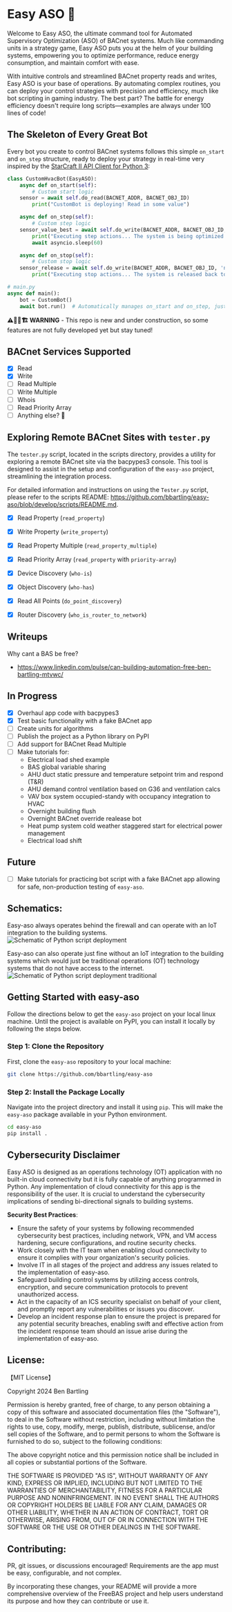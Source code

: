 # Easy ASO 🤖
Welcome to Easy ASO, the ultimate command tool for Automated Supervisory Optimization (ASO) of BACnet systems. 
Much like commanding units in a strategy game, Easy ASO puts you at the helm of your building systems, empowering you to optimize performance, reduce energy consumption, and maintain comfort with ease.

With intuitive controls and streamlined BACnet property reads and writes, Easy ASO is your base of operations. 
By automating complex routines, you can deploy your control strategies with precision and efficiency, much like bot scripting in gaming industry. 
The best part? The battle for energy efficiency doesn't require long scripts—examples are always under 100 lines of code!

## The Skeleton of Every Great Bot
Every bot you create to control BACnet systems follows this simple `on_start` and `on_step` structure, ready to deploy your strategy in real-time very inspired by the [StarCraft II API Client for Python 3](https://github.com/BurnySc2/python-sc2):

```python
class CustomHvacBot(EasyASO):
    async def on_start(self):
        # Custom start logic
	sensor = await self.do_read(BACNET_ADDR, BACNET_OBJ_ID)
        print("CustomBot is deploying! Read in some value")

    async def on_step(self):
        # Custom step logic
	sensor_value_best = await self.do_write(BACNET_ADDR, BACNET_OBJ_ID, 55.0)
        print("Executing step actions... The system is being optimized!")
        await asyncio.sleep(60)

    async def on_stop(self):
        # Custom stop logic
	sensor_release = await self.do_write(BACNET_ADDR, BACNET_OBJ_ID, 'null')
        print("Executing stop actions... The system is released back to normal!")

# main.py
async def main():
    bot = CustomBot()
    await bot.run()  # Automatically manages on_start and on_step, just like SC2!
```


**⚠️👷🚧🏗️ WARNING** - This repo is new and under construction, so some features are not fully developed yet but stay tuned!


## BACnet Services Supported

- [x] Read
- [x] Write
- [ ] Read Multiple
- [ ] Write Multiple
- [ ] Whois
- [ ] Read Priority Array 
- [ ] Anything else? 🤔

## Exploring Remote BACnet Sites with `tester.py`
The `tester.py` script, located in the scripts directory, provides a utility for exploring a remote BACnet site via the bacpypes3 console. 
This tool is designed to assist in the setup and configuration of the `easy-aso` project, streamlining the integration process.

For detailed information and instructions on using the `Tester.py` script, please refer to the scripts README: https://github.com/bbartling/easy-aso/blob/develop/scripts/README.md.

- [x] Read Property (`read_property`)
- [x] Write Property (`write_property`)
- [x] Read Property Multiple (`read_property_multiple`)
- [x] Read Priority Array (`read_property` with `priority-array`)
- [x] Device Discovery (`who-is`)
- [x] Object Discovery (`who-has`)
- [x] Read All Points (`do_point_discovery`)
- [x] Router Discovery (`who_is_router_to_network`)


## Writeups
Why cant a BAS be free?

* https://www.linkedin.com/pulse/can-building-automation-free-ben-bartling-mtvwc/


## In Progress
- [x] Overhaul app code with bacpypes3
- [X] Test basic functionality with a fake BACnet app
- [ ] Create units for algorithms
- [ ] Publish the project as a Python library on PyPI
- [ ] Add support for BACnet Read Multiple
- [ ] Make tutorials for:
  - Electrical load shed example
  - BAS global variable sharing
  - AHU duct static pressure and temperature setpoint trim and respond (T&R)
  - AHU demand control ventilation based on G36 and ventilation calcs
  - VAV box system occupied-standy with occupancy integration to HVAC
  - Overnight building flush
  - Overnight BACnet override realease bot
  - Heat pump system cold weather staggered start for electrical power management
  - Electrical load shift

## Future
- [ ] Make tutorials for practicing bot script with a fake BACnet app allowing for safe, non-production testing of `easy-aso`.


## Schematics: 

Easy-aso always operates behind the firewall and can operate with an IoT integration to the building systems.
![Schematic of Python script deployment](https://raw.githubusercontent.com/bbartling/easy-aso/develop/new_building.png)

Easy-aso can also operate just fine without an IoT integration to the building systems which would just be traditional operations (OT) technology systems that do not have access to the internet.
![Schematic of Python script deployment traditional](https://raw.githubusercontent.com/bbartling/easy-aso/develop/traditional_building.png)

## Getting Started with easy-aso
Follow the directions below to get the `easy-aso` project on your local linux machine. Until the project is available on PyPI, you can install it locally by following the steps below.

### Step 1: Clone the Repository
First, clone the `easy-aso` repository to your local machine:
```bash
git clone https://github.com/bbartling/easy-aso
```
### Step 2: Install the Package Locally
Navigate into the project directory and install it using `pip`. This will make the `easy-aso` package available in your Python environment.
```bash
cd easy-aso
pip install .
```

## Cybersecurity Disclaimer

Easy ASO is designed as an operations technology (OT) application with no built-in cloud connectivity but it is fully capable of anything programmed in Python. Any implementation of cloud connectivity for this app is the responsibility of the user. It is crucial to understand the cybersecurity implications of sending bi-directional signals to building systems.

**Security Best Practices**:
- Ensure the safety of your systems by following recommended cybersecurity best practices, including network, VPN, and VM access hardening, secure configurations, and routine security checks.
- Work closely with the IT team when enabling cloud connectivity to ensure it complies with your organization's security policies.
- Involve IT in all stages of the project and address any issues related to the implementation of easy-aso.
- Safeguard building control systems by utilizing access controls, encryption, and secure communication protocols to prevent unauthorized access.
- Act in the capacity of an ICS security specialist on behalf of your client, and promptly report any vulnerabilities or issues you discover.
- Develop an incident response plan to ensure the project is prepared for any potential security breaches, enabling swift and effective action from the incident response team should an issue arise during the implementation of easy-aso.

## License:
【MIT License】

Copyright 2024 Ben Bartling

Permission is hereby granted, free of charge, to any person obtaining a copy of this software and associated documentation files (the "Software"), to deal in the Software without restriction, including without limitation the rights to use, copy, modify, merge, publish, distribute, sublicense, and/or sell copies of the Software, and to permit persons to whom the Software is furnished to do so, subject to the following conditions:

The above copyright notice and this permission notice shall be included in all copies or substantial portions of the Software.

THE SOFTWARE IS PROVIDED "AS IS", WITHOUT WARRANTY OF ANY KIND, EXPRESS OR IMPLIED, INCLUDING BUT NOT LIMITED TO THE WARRANTIES OF MERCHANTABILITY, FITNESS FOR A PARTICULAR PURPOSE AND NONINFRINGEMENT. IN NO EVENT SHALL THE AUTHORS OR COPYRIGHT HOLDERS BE LIABLE FOR ANY CLAIM, DAMAGES OR OTHER LIABILITY, WHETHER IN AN ACTION OF CONTRACT, TORT OR OTHERWISE, ARISING FROM, OUT OF OR IN CONNECTION WITH THE SOFTWARE OR THE USE OR OTHER DEALINGS IN THE SOFTWARE.

## Contributing:

PR, git issues, or discussions encouraged! Requirements are the app must be easy, configurable, and not complex.

By incorporating these changes, your README will provide a more comprehensive overview of the FreeBAS project and help users understand its purpose and how they can contribute or use it.

      
